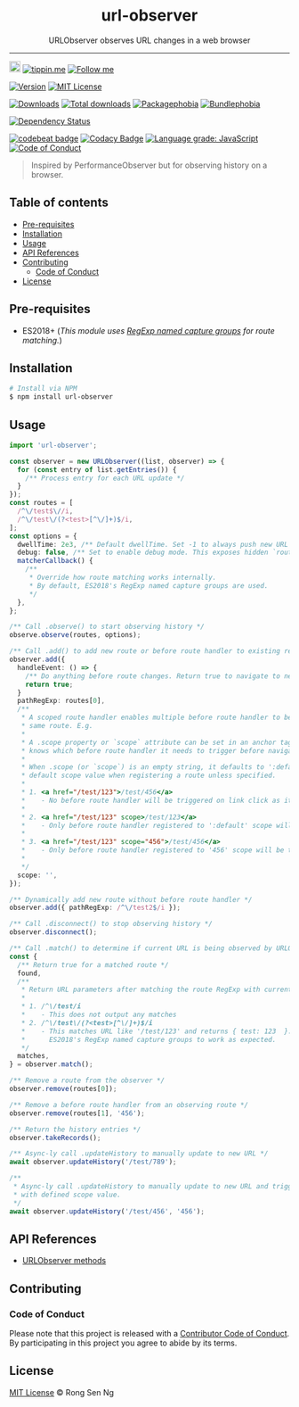 <div align="center" style="text-align: center;">
  <h1 style="border-bottom: none;">url-observer</h1>

  <p>URLObserver observes URL changes in a web browser</p>
</div>

<hr />

<a href="https://www.buymeacoffee.com/RLmMhgXFb" target="_blank" rel="noopener noreferrer"><img src="https://www.buymeacoffee.com/assets/img/custom_images/orange_img.png" alt="Buy Me A Coffee" style="height: 20px !important;width: auto !important;" ></a>
[![tippin.me][tippin-me-badge]][tippin-me-url]
[![Follow me][follow-me-badge]][follow-me-url]

[![Version][version-badge]][version-url]
[![MIT License][mit-license-badge]][mit-license-url]

[![Downloads][downloads-badge]][downloads-url]
[![Total downloads][total-downloads-badge]][downloads-url]
[![Packagephobia][packagephobia-badge]][packagephobia-url]
[![Bundlephobia][bundlephobia-badge]][bundlephobia-url]

[![Dependency Status][daviddm-badge]][daviddm-url]

[![codebeat badge][codebeat-badge]][codebeat-url]
[![Codacy Badge][codacy-badge]][codacy-url]
[![Language grade: JavaScript][lgtm-badge]][lgtm-url]
[![Code of Conduct][coc-badge]][coc-url]

> Inspired by PerformanceObserver but for observing history on a browser.

## Table of contents <!-- omit in toc -->

- [Pre-requisites](#pre-requisites)
- [Installation](#installation)
- [Usage](#usage)
- [API References](#api-references)
- [Contributing](#contributing)
  - [Code of Conduct](#code-of-conduct)
- [License](#license)

## Pre-requisites

- ES2018+ (_This module uses [RegExp named capture groups] for route matching._)

## Installation

```sh
# Install via NPM
$ npm install url-observer
```

## Usage

```ts
import 'url-observer';

const observer = new URLObserver((list, observer) => {
  for (const entry of list.getEntries()) {
    /** Process entry for each URL update */ 
  }
});
const routes = [
  /^\/test$\//i,
  /^\/test\/(?<test>[^\/]+)$/i,
];
const options = {
  dwellTime: 2e3, /** Default dwellTime. Set -1 to always push new URL */
  debug: false, /** Set to enable debug mode. This exposes hidden `routes` property. */
  matcherCallback() {
    /**
     * Override how route matching works internally.
     * By default, ES2018's RegExp named capture groups are used.
     */
  },
};

/** Call .observe() to start observing history */
observe.observe(routes, options);

/** Call .add() to add new route or before route handler to existing registered route */
observer.add({
  handleEvent: () => {
    /** Do anything before route changes. Return true to navigate to new route. */
    return true;
  }
  pathRegExp: routes[0],
  /**
   * A scoped route handler enables multiple before route handler to be registered to the
   * same route. E.g.
   * 
   * A .scope property or `scope` attribute can be set in an anchor tag so that URLObserver
   * knows which before route handler it needs to trigger before navigating to a new URL.
   * 
   * When .scope (or `scope`) is an empty string, it defaults to ':default', which is the 
   * default scope value when registering a route unless specified.
   * 
   * 1. <a href="/test/123">/test/456</a>
   *    - No before route handler will be triggered on link click as it is not a scoped link.
   * 
   * 2. <a href="/test/123" scope>/test/123</a>
   *    - Only before route handler registered to ':default' scope will be triggered.
   * 
   * 3. <a href="/test/123" scope="456">/test/456</a>
   *    - Only before route handler registered to '456' scope will be triggered.
   * 
   */
  scope: '',
});

/** Dynamically add new route without before route handler */
observer.add({ pathRegExp: /^\/test2$/i });

/** Call .disconnect() to stop observing history */
observer.disconnect();

/** Call .match() to determine if current URL is being observed by URLObserver */
const {
  /** Return true for a matched route */
  found,
  /**
   * Return URL parameters after matching the route RegExp with current URL. E.g.
   * 
   * 1. /^\/test/i
   *    - This does not output any matches
   * 2. /^\/test\/(?<test>[^\/]+)$/i
   *    - This matches URL like '/test/123' and returns { test: 123  }. However, this requires
   *      ES2018's RegExp named capture groups to work as expected.
   */
  matches,
} = observer.match();

/** Remove a route from the observer */
observer.remove(routes[0]);

/** Remove a before route handler from an observing route */
observer.remove(routes[1], '456');

/** Return the history entries */
observer.takeRecords();

/** Async-ly call .updateHistory to manually update to new URL */
await observer.updateHistory('/test/789');

/** 
 * Async-ly call .updateHistory to manually update to new URL and trigger before route handler
 * with defined scope value.
 */
await observer.updateHistory('/test/456', '456');
```

## API References

* [URLObserver methods]

## Contributing

### Code of Conduct

Please note that this project is released with a [Contributor Code of Conduct][coc-url]. By participating in this project you agree to abide by its terms.

## License

[MIT License](https://motss.mit-license.org/) © Rong Sen Ng

<!-- References -->
[typescript-url]: https://github.com/Microsoft/TypeScript
[java-url]: https://www.java.com/en/download
[nodejs-url]: https://nodejs.org
[npm-url]: https://www.npmjs.com
[node-releases-url]: https://nodejs.org/en/download/releases
[vscode-url]: https://code.visualstudio.com
[vscode-lit-html-url]: https://github.com/mjbvz/vscode-lit-html
[web-component-tester-url]: https://github.com/Polymer/tools/tree/master/packages/web-component-tester
[lit-element-url]: https://github.com/Polymer/lit-element
[RegExp named capture groups]: https://github.com/tc39/proposal-regexp-named-groups
[URLObserver methods]: /api-references.md

<!-- MDN -->
[array-mdn-url]: https://developer.mozilla.org/en-US/docs/Web/JavaScript/Reference/Global_Objects/Array
[boolean-mdn-url]: https://developer.mozilla.org/en-US/docs/Web/JavaScript/Reference/Global_Objects/Boolean
[function-mdn-url]: https://developer.mozilla.org/en-US/docs/Web/JavaScript/Reference/Global_Objects/Function
[map-mdn-url]: https://developer.mozilla.org/en-US/docs/Web/JavaScript/Reference/Global_Objects/Map
[number-mdn-url]: https://developer.mozilla.org/en-US/docs/Web/JavaScript/Reference/Global_Objects/Number
[object-mdn-url]: https://developer.mozilla.org/en-US/docs/Web/JavaScript/Reference/Global_Objects/Object
[promise-mdn-url]: https://developer.mozilla.org/en-US/docs/Web/JavaScript/Reference/Global_Objects/Promise
[regexp-mdn-url]: https://developer.mozilla.org/en-US/docs/Web/JavaScript/Reference/Global_Objects/RegExp
[set-mdn-url]: https://developer.mozilla.org/en-US/docs/Web/JavaScript/Reference/Global_Objects/Set
[string-mdn-url]: https://developer.mozilla.org/en-US/docs/Web/JavaScript/Reference/Global_Objects/String

<!-- Badges -->
[tippin-me-badge]: https://badgen.net/badge/%E2%9A%A1%EF%B8%8Ftippin.me/@igarshmyb/F0918E
[follow-me-badge]: https://flat.badgen.net/twitter/follow/igarshmyb?icon=twitter


[version-badge]: https://flat.badgen.net/npm/v/url-observer?icon=npm
[lit-element-version-badge]: https://flat.badgen.net/npm/v/lit-element/latest?icon=npm&label=lit-element
[node-version-badge]: https://flat.badgen.net/npm/node/url-observer
[mit-license-badge]: https://flat.badgen.net/npm/license/url-observer

[downloads-badge]: https://flat.badgen.net/npm/dm/url-observer
[total-downloads-badge]: https://flat.badgen.net/npm/dt/url-observer?label=total%20downloads
[packagephobia-badge]: https://flat.badgen.net/packagephobia/install/url-observer
[bundlephobia-badge]: https://flat.badgen.net/bundlephobia/minzip/url-observer

[daviddm-badge]: https://flat.badgen.net/david/dep/reallyland/url-observer
<!-- [circleci-badge]: https://flat.badgen.net/circleci/github/reallyland/url-observer?icon=circleci -->

[codebeat-badge]: https://codebeat.co/badges/123
[codacy-badge]: https://api.codacy.com/project/badge/Grade/123
[lgtm-badge]: https://flat.badgen.net/lgtm/grade/javascript/g/reallyland/url-observer?icon=lgtm
[coc-badge]: https://flat.badgen.net/badge/code%20of/conduct/pink

<!-- Links -->
[tippin-me-url]: https://tippin.me/@igarshmyb
[follow-me-url]: https://twitter.com/igarshmyb

[version-url]: https://www.npmjs.com/package/url-observer
[node-version-url]: https://nodejs.org/en/download
[mit-license-url]: /LICENSE

[downloads-url]: https://www.npmtrends.com/url-observer
[packagephobia-url]: https://packagephobia.now.sh/result?p=url-observer
[bundlephobia-url]: https://bundlephobia.com/result?p=url-observer

[circleci-url]: https://circleci.com/gh/reallyland/url-observer/tree/master
[daviddm-url]: https://david-dm.org/reallyland/url-observer

[codebeat-url]: https://codebeat.co/projects/<codebeat_path>
[codacy-url]: https://www.codacy.com/app/<codacy_path>
[lgtm-url]: https://lgtm.com/projects/g/<lgtm_path>
[coc-url]: /CODE-OF-CONDUCT.md
